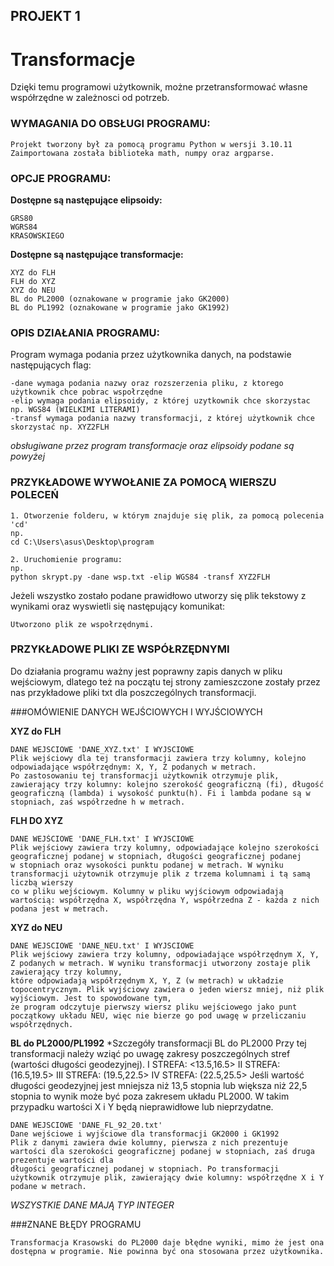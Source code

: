 
## PROJEKT 1
# Transformacje

Dzięki temu programowi użytkownik, możne przetransformować własne współrzędne w zależnosci od potrzeb.

### WYMAGANIA DO OBSŁUGI PROGRAMU:
```
Projekt tworzony był za pomocą programu Python w wersji 3.10.11
Zaimportowana została biblioteka math, numpy oraz argparse.
```

### OPCJE PROGRAMU:
**Dostępne są następujące elipsoidy:**
```
GRS80
WGRS84
KRASOWSKIEGO
```

**Dostępne są następujące transformacje:**
```
XYZ do FLH
FLH do XYZ
XYZ do NEU
BL do PL2000 (oznakowane w programie jako GK2000)
BL do PL1992 (oznakowane w programie jako GK1992)
```

### OPIS DZIAŁANIA PROGRAMU:
Program wymaga podania przez użytkownika danych, na podstawie następujących flag:
```
-dane wymaga podania nazwy oraz rozszerzenia pliku, z ktorego użytkownik chce pobrac wspołrzędne
-elip wymaga podania elipsoidy, z której uzytkownik chce skorzystac np. WGS84 (WIELKIMI LITERAMI) 
-transf wymaga podania nazwy transformacji, z której użytkownik chce skorzystać np. XYZ2FLH
```
*obsługiwane przez program transformacje oraz elipsoidy podane są powyżej*

### PRZYKŁADOWE WYWOŁANIE ZA POMOCĄ WIERSZU POLECEŃ
```
1. Otworzenie folderu, w którym znajduje się plik, za pomocą polecenia 'cd'
np. 
cd C:\Users\asus\Desktop\program

2. Uruchomienie programu:
np. 
python skrypt.py -dane wsp.txt -elip WGS84 -transf XYZ2FLH
```

Jeżeli wszystko zostało podane prawidłowo utworzy się plik tekstowy z wynikami oraz wyswietli się  następujący komunikat:

```
Utworzono plik ze wspołrzędnymi.
```

### PRZYKŁADOWE PLIKI ZE WSPÓŁRZĘDNYMI
Do działania programu ważny jest poprawny zapis danych w pliku wejściowym, dlatego też na początu tej strony zamieszczone zostały przez nas przykładowe pliki txt dla poszczególnych transformacji. 

###OMÓWIENIE DANYCH WEJŚCIOWYCH I WYJŚCIOWYCH

**XYZ do FLH**
```
DANE WEJSCIOWE 'DANE_XYZ.txt' I WYJSCIOWE
Plik wejściowy dla tej transformacji zawiera trzy kolumny, kolejno odpowiadające współrzędnym: X, Y, Z podanych w metrach. 
Po zastosowaniu tej transformacji użytkownik otrzymuje plik, zawierający trzy kolumny: kolejno szerokość geograficzną (fi), długość 
geograficzną (lambda) i wysokość punktu(h). Fi i lambda podane są w stopniach, zaś współrzedne h w metrach. 

```
**FLH DO XYZ**
```
DANE WEJŚCIOWE 'DANE_FLH.txt' I WYJSCIOWE
Plik wejściowy zawiera trzy kolumny, odpowiadające kolejno szerokości geograficznej podanej w stopniach, długości geograficznej podanej 
w stopniach oraz wysokości punktu podanej w metrach. W wyniku transformacji użytownik otrzymuje plik z trzema kolumnami i tą samą liczbą wierszy 
co w pliku wejściowym. Kolumny w pliku wyjściowym odpowiadają wartością: współrzędna X, współrzędna Y, współrzedna Z - każda z nich podana jest w metrach. 

```
**XYZ do NEU**
```
DANE WEJSCIOWE 'DANE_NEU.txt' I WYJSCIOWE
Plik wejściowy zawiera trzy kolumny, odpowiadające współrzędnym X, Y, Z podanych w metrach. W wyniku transformacji utworzony zostaje plik zawierający trzy kolumny, 
które odpowiadają współrzędnym X, Y, Z (w metrach) w układzie topocentrycznym. Plik wyjściowy zawiera o jeden wiersz mniej, niż plik wyjściowym. Jest to spowodowane tym, 
że program odczytuje pierwszy wiersz pliku wejściowego jako punt początkowy układu NEU, więc nie bierze go pod uwagę w przeliczaniu współrzędnych.
```

**BL do PL2000/PL1992**
*Szczegóły transformacji BL do PL2000
Przy tej transformacji należy wziąć po uwagę zakresy poszczególnych stref (wartości długości geodezyjnej). 
I STREFA:
<13.5,16.5>
II STREFA:
(16.5,19.5>
III STREFA:
(19.5,22.5>
IV STREFA:
(22.5,25.5>
Jeśli wartość długości geodezyjnej jest mniejsza niż 13,5 stopnia lub większa niż 22,5 stopnia to wynik może być poza zakresem układu PL2000. W takim przypadku wartości X i Y będą nieprawidłowe lub nieprzydatne.

```
DANE WEJSCIOWE 'DANE_FL_92_20.txt'
Dane wejściowe i wyjściowe dla transformacji GK2000 i GK1992
Plik z danymi zawiera dwie kolumny, pierwsza z nich prezentuje wartości dla szerokości geograficznej podanej w stopniach, zaś druga prezentuje wartości dla 
długości geograficznej podanej w stopniach. Po transformacji użytkownik otrzymuje plik, zawierający dwie kolumny: współrzędne X i Y podane w metrach. 
```
*WSZYSTKIE DANE MAJĄ TYP INTEGER*

###ZNANE BŁĘDY PROGRAMU
```
Transformacja Krasowski do PL2000 daje błędne wyniki, mimo że jest ona dostępna w programie. Nie powinna być ona stosowana przez użytkownika.
```










